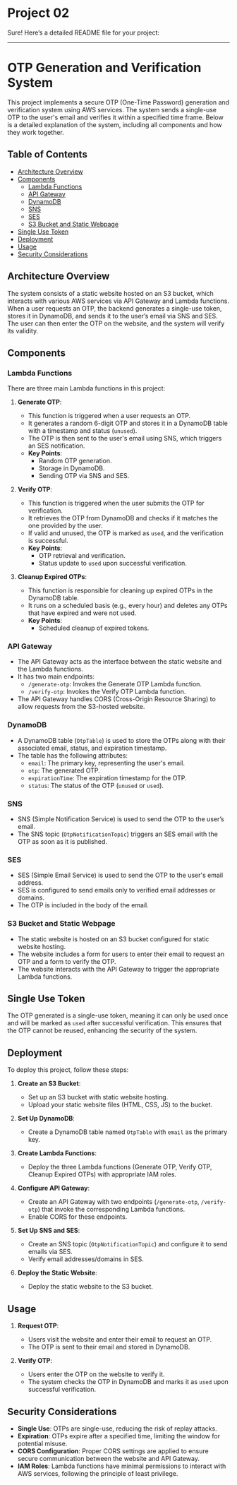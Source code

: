 # Project 02

Sure! Here’s a detailed README file for your project:

---

# OTP Generation and Verification System

This project implements a secure OTP (One-Time Password) generation and verification system using AWS services. The system sends a single-use OTP to the user's email and verifies it within a specified time frame. Below is a detailed explanation of the system, including all components and how they work together.

## Table of Contents

- [Architecture Overview](#architecture-overview)
- [Components](#components)
  - [Lambda Functions](#lambda-functions)
  - [API Gateway](#api-gateway)
  - [DynamoDB](#dynamodb)
  - [SNS](#sns)
  - [SES](#ses)
  - [S3 Bucket and Static Webpage](#s3-bucket-and-static-webpage)
- [Single Use Token](#single-use-token)
- [Deployment](#deployment)
- [Usage](#usage)
- [Security Considerations](#security-considerations)

## Architecture Overview

The system consists of a static website hosted on an S3 bucket, which interacts with various AWS services via API Gateway and Lambda functions. When a user requests an OTP, the backend generates a single-use token, stores it in DynamoDB, and sends it to the user’s email via SNS and SES. The user can then enter the OTP on the website, and the system will verify its validity.

## Components

### Lambda Functions

There are three main Lambda functions in this project:

1. **Generate OTP**:
    - This function is triggered when a user requests an OTP.
    - It generates a random 6-digit OTP and stores it in a DynamoDB table with a timestamp and status (`unused`).
    - The OTP is then sent to the user's email using SNS, which triggers an SES notification.
    - **Key Points**:
        - Random OTP generation.
        - Storage in DynamoDB.
        - Sending OTP via SNS and SES.

2. **Verify OTP**:
    - This function is triggered when the user submits the OTP for verification.
    - It retrieves the OTP from DynamoDB and checks if it matches the one provided by the user.
    - If valid and unused, the OTP is marked as `used`, and the verification is successful.
    - **Key Points**:
        - OTP retrieval and verification.
        - Status update to `used` upon successful verification.

3. **Cleanup Expired OTPs**:
    - This function is responsible for cleaning up expired OTPs in the DynamoDB table.
    - It runs on a scheduled basis (e.g., every hour) and deletes any OTPs that have expired and were not used.
    - **Key Points**:
        - Scheduled cleanup of expired tokens.

### API Gateway

- The API Gateway acts as the interface between the static website and the Lambda functions.
- It has two main endpoints:
    - `/generate-otp`: Invokes the Generate OTP Lambda function.
    - `/verify-otp`: Invokes the Verify OTP Lambda function.
- The API Gateway handles CORS (Cross-Origin Resource Sharing) to allow requests from the S3-hosted website.

### DynamoDB

- A DynamoDB table (`OtpTable`) is used to store the OTPs along with their associated email, status, and expiration timestamp.
- The table has the following attributes:
    - `email`: The primary key, representing the user's email.
    - `otp`: The generated OTP.
    - `expirationTime`: The expiration timestamp for the OTP.
    - `status`: The status of the OTP (`unused` or `used`).

### SNS

- SNS (Simple Notification Service) is used to send the OTP to the user’s email.
- The SNS topic (`OtpNotificationTopic`) triggers an SES email with the OTP as soon as it is published.

### SES

- SES (Simple Email Service) is used to send the OTP to the user's email address.
- SES is configured to send emails only to verified email addresses or domains.
- The OTP is included in the body of the email.

### S3 Bucket and Static Webpage

- The static website is hosted on an S3 bucket configured for static website hosting.
- The website includes a form for users to enter their email to request an OTP and a form to verify the OTP.
- The website interacts with the API Gateway to trigger the appropriate Lambda functions.

## Single Use Token

The OTP generated is a single-use token, meaning it can only be used once and will be marked as `used` after successful verification. This ensures that the OTP cannot be reused, enhancing the security of the system.

## Deployment

To deploy this project, follow these steps:

1. **Create an S3 Bucket**:
   - Set up an S3 bucket with static website hosting.
   - Upload your static website files (HTML, CSS, JS) to the bucket.

2. **Set Up DynamoDB**:
   - Create a DynamoDB table named `OtpTable` with `email` as the primary key.

3. **Create Lambda Functions**:
   - Deploy the three Lambda functions (Generate OTP, Verify OTP, Cleanup Expired OTPs) with appropriate IAM roles.

4. **Configure API Gateway**:
   - Create an API Gateway with two endpoints (`/generate-otp`, `/verify-otp`) that invoke the corresponding Lambda functions.
   - Enable CORS for these endpoints.

5. **Set Up SNS and SES**:
   - Create an SNS topic (`OtpNotificationTopic`) and configure it to send emails via SES.
   - Verify email addresses/domains in SES.

6. **Deploy the Static Website**:
   - Deploy the static website to the S3 bucket.

## Usage

1. **Request OTP**:
   - Users visit the website and enter their email to request an OTP.
   - The OTP is sent to their email and stored in DynamoDB.

2. **Verify OTP**:
   - Users enter the OTP on the website to verify it.
   - The system checks the OTP in DynamoDB and marks it as `used` upon successful verification.

## Security Considerations

- **Single Use**: OTPs are single-use, reducing the risk of replay attacks.
- **Expiration**: OTPs expire after a specified time, limiting the window for potential misuse.
- **CORS Configuration**: Proper CORS settings are applied to ensure secure communication between the website and API Gateway.
- **IAM Roles**: Lambda functions have minimal permissions to interact with AWS services, following the principle of least privilege.
